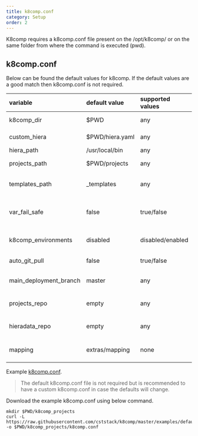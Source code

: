 ```yaml
---
title: k8comp.conf
category: Setup
order: 2
---
```


K8comp requires a k8comp.conf file present on the /opt/k8comp/ or on the same folder from where the command is executed (pwd).

## [](#config)k8comp.conf

Below can be found the default values for k8comp. If the default values are a good match then k8comp.conf is not required.

| variable               | default value               | supported values         | description                                             |
|:-----------------------|:----------------------------|:-------------------------|:--------------------------------------------------------|
| k8comp_dir             | $PWD                        | any                      | Application main folder                                 |
| custom_hiera           | $PWD/hiera.yaml             | any                      | Custom hiera config file                                |
| hiera_path             | /usr/local/bin              | any                      | hiera binary location                                   |
| projects_path          | $PWD/projects               | any                      | deployment files location                               |
| templates_path         | _templates                  | any                      | templates folder name. The folder is in `projects_path` |
| var_fail_safe          | false                       | true/false               | set if the deployment should fail on variable not found |
| k8comp_environments    | disabled                    | disabled/enabled         | each git branch equals an environment                   |
| auto_git_pull          | false                       | true/false               | git pull before each deployment                         |
| main_deployment_branch | master                      | any                      | works in conjunction with `k8comp_environments`          |
| projects_repo          | empty                       | any                      | works in conjunction with `auto_git_pull`               |
| hieradata_repo         | empty                       | any                      | works in conjunction with `auto_git_pull`               |
| mapping                | extras/mapping | none                     | override deployment values. [example](https://github.com/cststack/k8comp/blob/master/examples/common/extras/mapping/map) |

Example [k8comp.conf](https://github.com/cststack/k8comp/blob/master/examples/defaults/k8comp.conf).

> The default k8comp.conf file is not required but is recommended to have a custom k8comp.conf in case the defaults will change.  

Download the example k8comp.conf using below command.
```
mkdir $PWD/k8comp_projects
curl -L https://raw.githubusercontent.com/cststack/k8comp/master/examples/defaults/k8comp.conf -o $PWD/k8comp_projects/k8comp.conf
```
